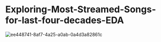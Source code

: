 # Exploring-Most-Streamed-Songs-for-last-four-decades-EDA


![ee448741-8af7-4a25-a0ab-0a4d3a82861c](https://github.com/user-attachments/assets/5d74d780-4c27-4dc2-8ec3-4004c0834507)
